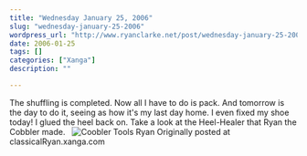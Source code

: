 ```yaml
---
title: "Wednesday January 25, 2006"
slug: "wednesday-january-25-2006"
wordpress_url: "http://www.ryanclarke.net/post/wednesday-january-25-2006/"
date: 2006-01-25
tags: []
categories: ["Xanga"]
description: ""

---
```


The shuffling is completed.
 Now all I have to do is pack. And tomorrow is the day to do it, seeing as how it's my last day home. I even fixed my shoe today! I glued the heel back on. Take a look at the Heel-Healer that Ryan the Cobbler made.
 
![Coobler Tools](http://img.photobucket.com/albums/v300/classicalRyan/CobblerTools.jpg)
 Ryan
Originally posted at classicalRyan.xanga.com
